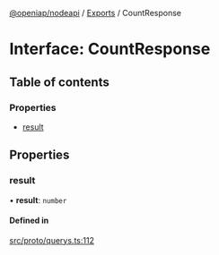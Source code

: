 [@openiap/nodeapi](../README.md) / [Exports](../modules.md) / CountResponse

# Interface: CountResponse

## Table of contents

### Properties

- [result](CountResponse.md#result)

## Properties

### result

• **result**: `number`

#### Defined in

[src/proto/querys.ts:112](https://github.com/openiap/nodeapi/blob/a159861/src/proto/querys.ts#L112)
